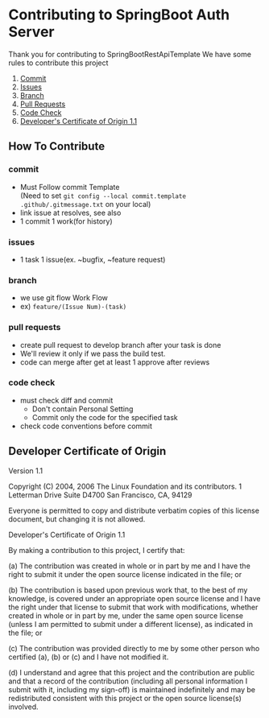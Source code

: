 # Contributing to SpringBoot Auth Server
Thank you for contributing to SpringBootRestApiTemplate
We have some rules to contribute this project

1. [Commit](#commit)
2. [Issues](#issues)
3. [Branch](#branch)
4. [Pull Requests](#pull-requests)
5. [Code Check](#code-check)
6. [Developer's Certificate of Origin 1.1](#Developer-Certificate-of-Origin)

## How To Contribute
### commit
- Must Follow commit Template  
(Need to set `git config --local commit.template .github/.gitmessage.txt` on your local)
- link issue at resolves, see also
- 1 commit 1 work(for history)

### issues
- 1 task 1 issue(ex. ~bugfix, ~feature request)

### branch
- we use git flow Work Flow
- ex) `feature/(Issue Num)-(task)`

### pull requests
- create pull request to develop branch after your task is done
- We'll review it only if we pass the build test.
- code can merge after get at least 1 approve after reviews

### code check
- must check diff and commit 
    - Don't contain Personal Setting 
    - Commit only the code for the specified task
- check code conventions before commit

## Developer Certificate of Origin
Version 1.1

Copyright (C) 2004, 2006 The Linux Foundation and its contributors.
1 Letterman Drive
Suite D4700
San Francisco, CA, 94129

Everyone is permitted to copy and distribute verbatim copies of this
license document, but changing it is not allowed.

Developer's Certificate of Origin 1.1

By making a contribution to this project, I certify that:

(a) The contribution was created in whole or in part by me and I
    have the right to submit it under the open source license
    indicated in the file; or

(b) The contribution is based upon previous work that, to the best
    of my knowledge, is covered under an appropriate open source
    license and I have the right under that license to submit that
    work with modifications, whether created in whole or in part
    by me, under the same open source license (unless I am
    permitted to submit under a different license), as indicated
    in the file; or

(c) The contribution was provided directly to me by some other
    person who certified (a), (b) or (c) and I have not modified
    it.

(d) I understand and agree that this project and the contribution
    are public and that a record of the contribution (including all
    personal information I submit with it, including my sign-off) is
    maintained indefinitely and may be redistributed consistent with
    this project or the open source license(s) involved.
